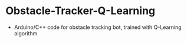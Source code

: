 # Obstacle-Tracker-Q-Learning
- Arduino/C++ code for obstacle tracking bot, trained with Q-Learning algorithm
